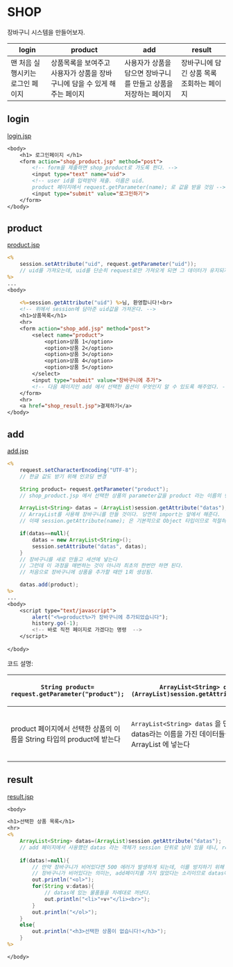 # SHOP 

장바구니 시스템을 만들어보자. 

|login|product|add|result|
|-|-|-|-|
|맨 처음 실행시키는 로그인 페이지|상품목록을 보여주고 사용자가 상품을 장바구니에 담을 수 있게 해주는 페이지|사용자가 상품을 담으면 장바구니를 만들고 상품을 저장하는 페이지|장바구니에 담긴 상품 목록 조회하는 페이지|

## login

[login.jsp](shop_login.jsp)
```jsp
<body>
	<h1> 로그인페이지	</h1>
	<form action="shop_product.jsp" method="post">
		<!-- form을 제출하면 shop_product로 가도록 한다. -->
		<input type="text" name="uid">
        <!-- user id를 입력받아 제출. 이름은 uid. 
        product 페이지에서 request.getParameter(name); 로 값을 받을 것임 -->
		<input type="submit" value="로그인하기">
	</form>
</body>
```

## product

[product.jsp](shop_product.jsp)
```jsp
<%
	session.setAttribute("uid", request.getParameter("uid"));
	// uid를 가져오는데, uid를 단순히 request로만 가져오게 되면 그 데이터가 유지되지 않기 때문에 uid값을 session에 담아준다. 
%>
...
<body>
	
	<%=session.getAttribute("uid") %>님, 환영합니다!<br>
    <!-- 위에서 session에 담아준 uid값을 가져온다. -->
	<h1>상품목록</h1>
	<hr>
	<form action="shop_add.jsp" method="post">
		<select name="product">
			<option>상품 1</option>
			<option>상품 2</option>
			<option>상품 3</option>
			<option>상품 4</option>
			<option>상품 5</option>
		</select>
		<input type="submit" value="장바구니에 추가">
        <!-- 다음 페이지인 add 에서 선택한 옵션이 무엇인지 알 수 있도록 해주었다. -->
	</form>
	<hr>
	<a href="shop_result.jsp">결제하기</a>
</body>
```

## add

[add.jsp](shop_add.jsp)
```jsp
<%
	request.setCharacterEncoding("UTF-8");
    // 한글 값도 받기 위해 인코딩 변경

	String product= request.getParameter("product");
    // shop_product.jsp 에서 선택한 상품의 parameter값을 product 라는 이름의 변수에 넣어준다. product 처럼, 일반적으로 연관있는 데이터를 가리키는 값들은 이렇게 이름을 맞춰 쓰는 편이다. 

	ArrayList<String> datas = (ArrayList)session.getAttribute("datas");
    // ArrayList를 사용해 장바구니를 만들 것이다. 당연히 import는 앞에서 해준다.
    // 이때 session.getAttribute(name); 은 기본적으로 Object 타입이므로 적절히 형변환을 해주어야 한다.

	if(datas==null){
		datas = new ArrayList<String>();
		session.setAttribute("datas", datas);
	}
	// 장바구니를 새로 만들고 세션에 넣는다
	// 그런데 이 과정을 매번하는 것이 아니라 최초의 한번만 하면 된다. 
    // 처음으로 장바구니에 상품을 추가할 때만 1회 생성됨. 

	datas.add(product);
%>
...
<body>
	<script type="text/javascript">
		alert("<%=product%>가 장바구니에 추가되었습니다");
		history.go(-1); 
        <!-- 바로 직전 페이지로 가겠다는 명령  -->
	</script>
	
</body>
```

코드 설명:       

|`String product= request.getParameter("product");`|`ArrayList<String> datas = (ArrayList)session.getAttribute("datas");`|`if(datas==null){datas = new ArrayList<String>();session.setAttribute("datas", datas);}`|`datas.add(product);`|
|-|-|-|-|
|product 페이지에서 선택한 상품의 이름을 String 타입의 product에 받는다|`ArrayList<String> datas` 을 만들고 그곳에 datas라는 이름을 가진 데이터들을 세션단위로 ArrayList 에 넣는다|이때 ArrayList 에 아무것도 없으면, 장바구니가 만들어지지 않았다는 의미이므로 새 장바구니를 만들어 준다|여기까지 도착하면, 무조건 장바구니가 존재한다는 의미이므로 그냥 바로 datas에 물품을 add 해준다|

## result

[result.jsp](shop_result.jsp)
```jsp
<body>

<h1>선택한 상품 목록</h1>
<hr>
<%
	ArrayList<String> datas=(ArrayList)session.getAttribute("datas");
    // add 페이지에서 사용했던 datas 라는 객체가 session 단위로 남아 있을 테니, result 페이지에서도 데이터가 유지된다. (request, response와는 다른 차이점)
    
	if(datas!=null){
        // 만약 장바구니가 비어있다면 500 에러가 발생하게 되는데, 이를 방지하기 위해 혹시나 datas가 null일 경우를 체크해주자. 
        // 장바구니가 비어있다는 의미는, add페이지를 가지 않았다는 소리이므로 datas에 아무것도 담겨있지 않을 것이다. 
		out.println("<ol>");
		for(String v:datas){
            // datas에 있는 물품들을 차례대로 꺼낸다. 
			out.println("<li>"+v+"</li><br>");
		}
		out.println("</ol>");
	}
	else{
		out.println("<h3>선택한 상품이 없습니다!</h3>");
	}
%>

</body>
```